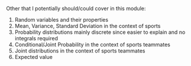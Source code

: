 Other that I potentially should/could cover in this module:


1. Random variables and their properties
2. Mean, Variance, Standard Deviation in the context of sports
3. Probability distributions mainly discrete since easier to explain and no integrals required
4. Conditional/Joint Probability in the context of sports teammates
5. Joint distributions in the context of sports teammates
6. Expected value